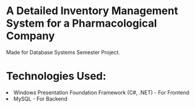 # A Detailed Inventory Management System for a Pharmacological Company
Made for Database Systems Semester Project.

<h1>Technologies Used:</h1>
<li>
    Windows Presentation Foundation Framework (C#, .NET) - For Frontend
</li>
<li>
    MySQL - For Backend
</li>
